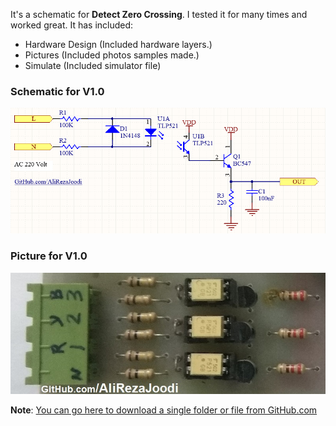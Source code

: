 It's a schematic for **Detect Zero Crossing**. I tested it for many times and worked great. It has included:

- Hardware Design (Included hardware layers.)
- Pictures (Included photos samples made.)
- Simulate (Included simulator file)

### Schematic for V1.0
![Detect Zero Crossing](https://github.com/AliRezaJoodi/Electronic-Modules/blob/main/Detect%20Zero%20Crossing/Hardware%20Design/V1.0.png?raw=true)

### Picture for V1.0
![Detect Zero Crossing](https://github.com/AliRezaJoodi/Electronic-Modules/blob/main/Detect%20Zero%20Crossing/Pictures/V1.0.jpg?raw=true)

**Note**: [You can go here to download a single folder or file from GitHub.com](https://minhaskamal.github.io/DownGit/#/home)
